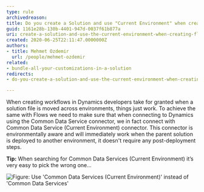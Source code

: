 ```yaml
---
type: rule
archivedreason: 
title: Do you create a Solution and use "Current Environment" when creating Flow for Dynamics?
guid: 1161e28b-130b-4401-947d-0037f61b877a
uri: create-a-solution-and-use-the-current-environment-when-creating-flow-for-dynamics
created: 2020-06-25T22:11:47.0000000Z
authors:
- title: Mehmet Ozdemir
  url: /people/mehmet-ozdemir
related: 
- bundle-all-your-customizations-in-a-solution
redirects:
- do-you-create-a-solution-and-use-the-current-environment-when-creating-flow-for-dynamics

---
```


When creating workflows in Dynamics developers take for granted when a solution file is moved across environments, things just work. To achieve the same with Flows we need to make sure that when connecting to Dynamics using the Common Data Service connector, we in fact connect with Common Data Service (Current Environment) connector. This connector is environmentally aware and will immediately work when the parent solution is deployed to another environment, it doesn't require any post-deployment steps.

<!--endintro-->

**Tip:** When searching for Common Data Services (Current Environment) it’s very easy to pick the wrong one...

![Figure: Use 'Common Data Services (Current Environment)' instead of 'Common Data Services'](common-data-services.png)
